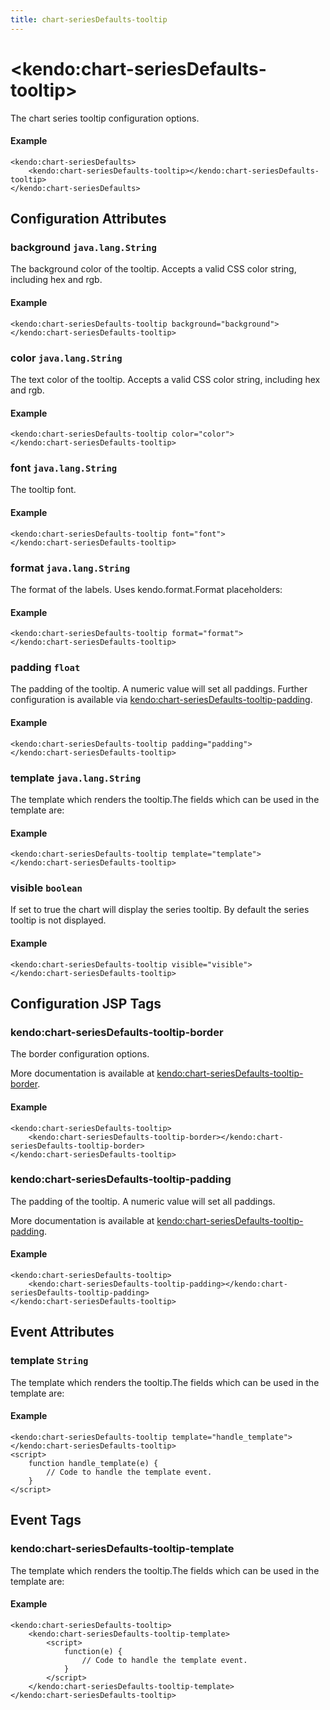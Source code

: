 ```yaml
---
title: chart-seriesDefaults-tooltip
---
```


# \<kendo:chart-seriesDefaults-tooltip\>

The chart series tooltip configuration options.

#### Example
    <kendo:chart-seriesDefaults>
        <kendo:chart-seriesDefaults-tooltip></kendo:chart-seriesDefaults-tooltip>
    </kendo:chart-seriesDefaults>

## Configuration Attributes

### background `java.lang.String`

The background color of the tooltip. Accepts a valid CSS color string, including hex and rgb.

#### Example
    <kendo:chart-seriesDefaults-tooltip background="background">
    </kendo:chart-seriesDefaults-tooltip>

### color `java.lang.String`

The text color of the tooltip. Accepts a valid CSS color string, including hex and rgb.

#### Example
    <kendo:chart-seriesDefaults-tooltip color="color">
    </kendo:chart-seriesDefaults-tooltip>

### font `java.lang.String`

The tooltip font.

#### Example
    <kendo:chart-seriesDefaults-tooltip font="font">
    </kendo:chart-seriesDefaults-tooltip>

### format `java.lang.String`

The format of the labels. Uses kendo.format.Format placeholders:

#### Example
    <kendo:chart-seriesDefaults-tooltip format="format">
    </kendo:chart-seriesDefaults-tooltip>

### padding `float`

The padding of the tooltip. A numeric value will set all paddings. Further configuration is available via [kendo:chart-seriesDefaults-tooltip-padding](#kendo-chart-seriesDefaults-tooltip-padding). 

#### Example
    <kendo:chart-seriesDefaults-tooltip padding="padding">
    </kendo:chart-seriesDefaults-tooltip>

### template `java.lang.String`

The template which renders the tooltip.The fields which can be used in the template are:

#### Example
    <kendo:chart-seriesDefaults-tooltip template="template">
    </kendo:chart-seriesDefaults-tooltip>

### visible `boolean`

If set to true the chart will display the series tooltip. By default the series tooltip is not displayed.

#### Example
    <kendo:chart-seriesDefaults-tooltip visible="visible">
    </kendo:chart-seriesDefaults-tooltip>


##  Configuration JSP Tags

### kendo:chart-seriesDefaults-tooltip-border

The border configuration options.

More documentation is available at [kendo:chart-seriesDefaults-tooltip-border](/api/wrappers/jsp/chart/seriesdefaults-tooltip-border).

#### Example

    <kendo:chart-seriesDefaults-tooltip>
        <kendo:chart-seriesDefaults-tooltip-border></kendo:chart-seriesDefaults-tooltip-border>
    </kendo:chart-seriesDefaults-tooltip>

### kendo:chart-seriesDefaults-tooltip-padding

The padding of the tooltip. A numeric value will set all paddings.

More documentation is available at [kendo:chart-seriesDefaults-tooltip-padding](/api/wrappers/jsp/chart/seriesdefaults-tooltip-padding).

#### Example

    <kendo:chart-seriesDefaults-tooltip>
        <kendo:chart-seriesDefaults-tooltip-padding></kendo:chart-seriesDefaults-tooltip-padding>
    </kendo:chart-seriesDefaults-tooltip>


## Event Attributes

### template `String`

The template which renders the tooltip.The fields which can be used in the template are:


#### Example
    <kendo:chart-seriesDefaults-tooltip template="handle_template">
    </kendo:chart-seriesDefaults-tooltip>
    <script>
        function handle_template(e) {
            // Code to handle the template event.
        }
    </script>

## Event Tags

### kendo:chart-seriesDefaults-tooltip-template

The template which renders the tooltip.The fields which can be used in the template are:


#### Example
    <kendo:chart-seriesDefaults-tooltip>
        <kendo:chart-seriesDefaults-tooltip-template>
            <script>
                function(e) {
                    // Code to handle the template event.
                }
            </script>
        </kendo:chart-seriesDefaults-tooltip-template>
    </kendo:chart-seriesDefaults-tooltip>

